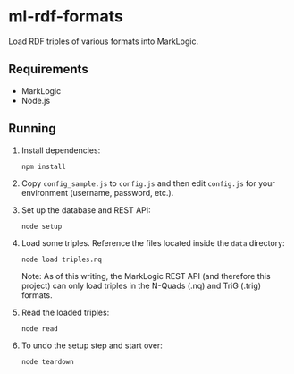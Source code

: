 # ml-rdf-formats

Load RDF triples of various formats into MarkLogic.

## Requirements

- MarkLogic
- Node.js

## Running

1. Install dependencies:

   ```npm install```

2. Copy `config_sample.js` to `config.js` and then edit `config.js` for your environment (username, password, etc.).

3. Set up the database and REST API:

   ```node setup```

4. Load some triples. Reference the files located inside the `data` directory:

   ```node load triples.nq```

   Note: As of this writing, the MarkLogic REST API (and therefore this project) can only load triples in the N-Quads (.nq) and TriG (.trig) formats.

5. Read the loaded triples:

   ```node read```

6. To undo the setup step and start over:

   ```node teardown```
